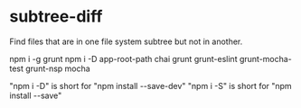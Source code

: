 # subtree-diff
Find files that are in one file system subtree but not in another.

npm i -g grunt
npm i -D app-root-path chai grunt grunt-eslint grunt-mocha-test grunt-nsp mocha

"npm i -D" is short for "npm install --save-dev"
"npm i -S" is short for "npm install --save"
